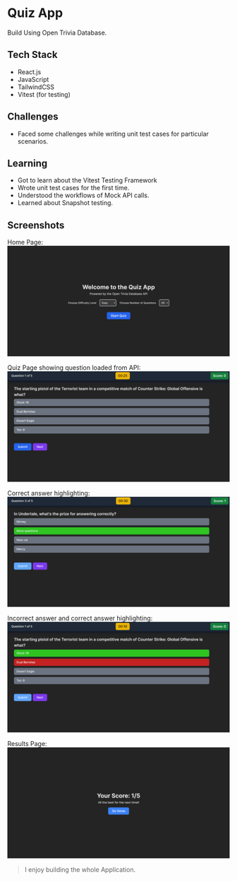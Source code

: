 # Quiz App

Build Using Open Trivia Database.

## Tech Stack

- React.js
- JavaScript
- TailwindCSS
- Vitest (for testing)

## Challenges

- Faced some challenges while writing unit test cases for particular scenarios.

## Learning

- Got to learn about the Vitest Testing Framework
- Wrote unit test cases for the first time.
- Understood the workflows of Mock API calls.
- Learned about Snapshot testing.

## Screenshots

Home Page:
![Home Page](/src/assests/image.png)

Quiz Page showing question loaded from API:
![Quiz Page showing question loaded from API](/src/assests/image-1.png)

Correct answer highlighting:
![Correct answer highlighting](/src/assests/image-2.png)

Incorrect answer and correct answer highlighting:
![Incorrect answer and correct answer highlighting](/src/assests/image-3.png)

Results Page:
![Results Page](/src/assests/image-4.png)

> I enjoy building the whole Application.
